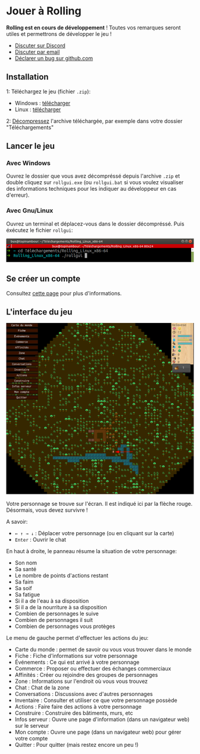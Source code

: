 # Jouer à Rolling

**Rolling est en cours de développement** ! Toutes vos remarques seront utiles et permettrons de développer le jeu !

* [Discuter sur Discord](https://discord.gg/Xs9cDjq)
* [Discuter par email](https://framalistes.org/sympa/subscribe/rolling)
* [Déclarer un bug sur github.com](https://github.com/buxx/rolling/issues/new)

## Installation

1: Téléchargez le jeu (fichier `.zip`):

* Windows : [télécharger](https://tracim.bux.fr/ui/guest-download/737b35b3-d3dc-477c-99ee-d25fdaa09f26)
* Linux : [télécharger](https://tracim.bux.fr/ui/guest-download/81c83092-32c9-4df8-a5db-61dd69c6659c)

2: [Décompressez](https://support.microsoft.com/fr-fr/windows/compresser-et-d%C3%A9compresser-des-fichiers-f6dde0a7-0fec-8294-e1d3-703ed85e7ebc) l'archive téléchargée, par exemple dans votre dossier "Téléchargements"

## Lancer le jeu

### Avec Windows

Ouvrez le dossier que vous avez décompréssé depuis l'archive `.zip` et double cliquez sur `rollgui.exe` (ou `rollgui.bat` si vous voulez visualiser des informations techniques pour les indiquer au développeur en cas d'erreur).

### Avec Gnu/Linux

Ouvrez un terminal et déplacez-vous dans le dossier décompréssé. Puis éxécutez le fichier `rollgui`:

![start under linux](src/2021-03-09_19-12.png)

## Se créer un compte

Consultez [cette page](create_account.md) pour plus d'informations.

## L'interface du jeu

![Interface du jeu](src/2021-03-09_19-09.png)

Votre personnage se trouve sur l'écran. Il est indiqué ici par la flèche rouge. Désormais, vous devez survivre !

A savoir:

* `← ↑ → ↓` : Déplacer votre personnage (ou en cliquant sur la carte)
* `Enter` : Ouvrir le chat

En haut à droite, le panneau résume la situation de votre personnage:

* Son nom
* Sa santé
* Le nombre de points d'actions restant
* Sa faim
* Sa soif
* Sa fatigue
* Si il a de l'eau à sa disposition
* Si il a de la nourriture à sa disposition
* Combien de personnages le suive
* Combien de personnages il suit
* Combien de personnages vous protèges

Le menu de gauche permet d'effectuer les actions du jeu:

* Carte du monde : permet de savoir ou vous vous trouver dans le monde
* Fiche : Fiche d'informations sur votre personnage
* Événements : Ce qui est arrivé à votre personnage
* Commerce : Proposer ou effectuer des échanges commerciaux
* Affinités : Créer ou rejoindre des groupes de personnages
* Zone : Informations sur l'endroit où vous vous trouvez
* Chat : Chat de la zone
* Conversations : Discussions avec d'autres personnages
* Inventaire : Consulter et utiliser ce que votre personnage possède
* Actions : Faire faire des actions à votre personnage
* Construire : Construire des bâtiments, murs, etc
* Infos serveur : Ouvre une page d'information (dans un navigateur web) sur le serveur
* Mon compte : Ouvre une page (dans un navigateur web) pour gérer votre compte
* Quitter : Pour quitter (mais restez encore un peu !)
